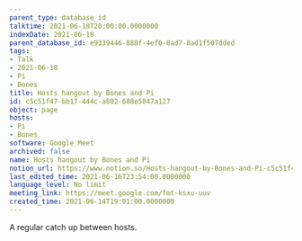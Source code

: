 ```yaml
---
parent_type: database_id
talktime: 2021-06-18T20:00:00.0000000
indexDate: 2021-06-18
parent_database_id: e9339446-880f-4ef0-8ad7-8ad1f507dded
tags:
- Talk
- 2021-06-18
- Pi
- Bones
title: Hosts hangout by Bones and Pi
id: c5c51f47-bb17-444c-a802-688e5847a127
object: page
hosts:
- Pi
- Bones
software: Google Meet
archived: false
name: Hosts hangout by Bones and Pi
notion_url: https://www.notion.so/Hosts-hangout-by-Bones-and-Pi-c5c51f47bb17444ca802688e5847a127
last_edited_time: 2021-06-16T23:54:00.0000000
language_level: No limit
meeting_link: https://meet.google.com/fmt-ksxu-uuv
created_time: 2021-06-14T19:01:00.0000000
---
```


A regular catch up between hosts.


